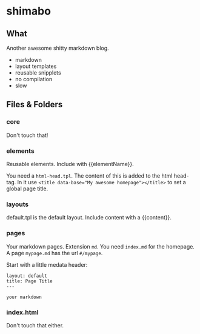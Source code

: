 shimabo
=======


## What ##

Another awesome shitty markdown blog.

- markdown
- layout templates
- reusable snipplets
- no compilation
- slow


## Files & Folders ##


### core ###

Don't touch that!


### elements ###

Reusable elements. Include with {{elementName}}.

You need a `html-head.tpl`. The content of this is added to the html head-tag. In it use `<title data-base="My awesome homepage"></title>` to set a
global page title.
  


### layouts ###

default.tpl is the default layout. Include content with a {{content}}.


### pages ###

Your markdown pages. Extension `md`. You need `index.md` for the homepage. A
page `mypage.md` has the url `#/mypage`.

Start with a little medata header:

    layout: default
    title: Page Title
    ---

    your markdown


### index.html ###

Don't touch that either.
